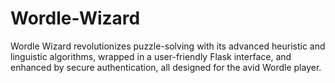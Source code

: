 # Wordle-Wizard
Wordle Wizard revolutionizes puzzle-solving with its advanced heuristic and linguistic algorithms, wrapped in a user-friendly Flask interface, and enhanced by secure authentication, all designed for the avid Wordle player.
